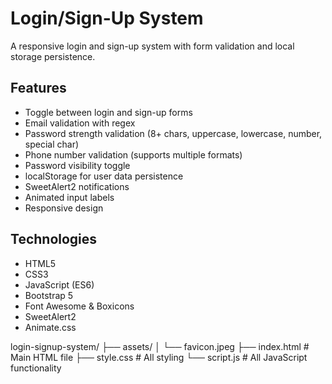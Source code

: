 # Login/Sign-Up System

A responsive login and sign-up system with form validation and local storage persistence.

## Features

- Toggle between login and sign-up forms
- Email validation with regex
- Password strength validation (8+ chars, uppercase, lowercase, number, special char)
- Phone number validation (supports multiple formats)
- Password visibility toggle
- localStorage for user data persistence
- SweetAlert2 notifications
- Animated input labels
- Responsive design

## Technologies

- HTML5
- CSS3
- JavaScript (ES6)
- Bootstrap 5
- Font Awesome & Boxicons
- SweetAlert2
- Animate.css


login-signup-system/
├── assets/
│   └── favicon.jpeg
├── index.html       # Main HTML file
├── style.css        # All styling
└── script.js        # All JavaScript functionality
